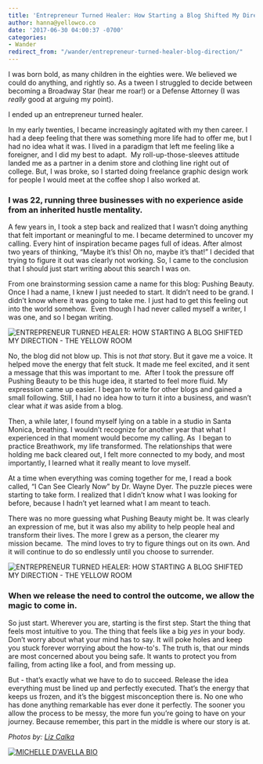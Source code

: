 ```yaml
---
title: 'Entrepreneur Turned Healer: How Starting a Blog Shifted My Direction'
author: hanna@yellowco.co
date: '2017-06-30 04:00:37 -0700'
categories:
- Wander
redirect_from: "/wander/entrepreneur-turned-healer-blog-direction/"
---
```


I was born bold, as many children in the eighties were. We believed we could do anything, and rightly so. As a tween I struggled to decide between becoming a Broadway Star (hear me roar!) or a Defense Attorney (I was _really_ good at arguing my point).

I ended up an entrepreneur turned healer.

In my early twenties, I became increasingly agitated with my then career. I had a deep feeling that there was something more life had to offer me, but I had no idea what it was. I lived in a paradigm that left me feeling like a foreigner, and I did my best to adapt.  My roll-up-those-sleeves attitude landed me as a partner in a denim store and clothing line right out of college. But, I was broke, so I started doing freelance graphic design work for people I would meet at the coffee shop I also worked at.

### **I was 22, running three businesses with no experience aside from an inherited hustle mentality.**

A few years in, I took a step back and realized that I wasn’t doing anything that felt important or meaningful to me. I became determined to uncover my calling. Every hint of inspiration became pages full of ideas. After almost two years of thinking, “Maybe it’s this! Oh no, maybe it’s that!” I decided that trying to figure it out was clearly not working. So, I came to the conclusion that I should just start writing about this search I was on.

From one brainstorming session came a name for this blog: Pushing Beauty. Once I had a name, I knew I just needed to start. It didn’t need to be grand. I didn’t know where it was going to take me. I just had to get this feeling out into the world somehow.  Even though I had never called myself a writer, I was one, and so I began writing.

![ENTREPRENEUR TURNED HEALER: HOW STARTING A BLOG SHIFTED MY DIRECTION - THE YELLOW ROOM](https://yellow-blog-images.imgix.net/2017/06/1T5A6791.jpg "ENTREPRENEUR TURNED HEALER: HOW STARTING A BLOG SHIFTED MY DIRECTION - THE YELLOW ROOM")

No, the blog did not blow up. This is not _that_ story. But it gave me a voice. It helped move the energy that felt stuck. It made me feel excited, and it sent a message that this was important to me.  After I took the pressure off Pushing Beauty to be this huge idea, it started to feel more fluid. My expression came up easier. I began to write for other blogs and gained a small following. Still, I had no idea how to turn it into a business, and wasn’t clear what _it_ was aside from a blog.

Then, a while later, I found myself lying on a table in a studio in Santa Monica, breathing. I wouldn’t recognize for another year that what I experienced in that moment would become my calling. As  I began to practice Breathwork, my life transformed. The relationships that were holding me back cleared out, I felt more connected to my body, and most importantly, I learned what it really meant to love myself.

At a time when everything was coming together for me, I read a book called, “I Can See Clearly Now” by Dr. Wayne Dyer. The puzzle pieces were starting to take form. I realized that I didn’t know what I was looking for before, because I hadn’t yet learned what I am meant to teach.

There was no more guessing what Pushing Beauty might be. It was clearly an expression of me, but it was also my ability to help people heal and transform their lives. The more I grew as a person, the clearer my mission became.  The mind loves to try to figure things out on its own. And it will continue to do so endlessly until you choose to surrender.

![ENTREPRENEUR TURNED HEALER: HOW STARTING A BLOG SHIFTED MY DIRECTION - THE YELLOW ROOM](https://yellow-blog-images.imgix.net/2017/06/1T5A6906.jpg "ENTREPRENEUR TURNED HEALER: HOW STARTING A BLOG SHIFTED MY DIRECTION - THE YELLOW ROOM")

### **When we release the need to control the outcome, we allow the magic to come in.**

So just start. Wherever you are, starting is the first step. Start the thing that feels most intuitive to you. The thing that feels like a big _yes_ in your body.  Don’t worry about what your mind has to say. It will poke holes and keep you stuck forever worrying about the how-to's. The truth is, that our minds are most concerned about you being safe. It wants to protect you from failing, from acting like a fool, and from messing up.

But - that’s exactly what we have to do to succeed. Release the idea everything must be lined up and perfectly executed. That’s the energy that keeps us frozen, and it’s the biggest misconception there is. No one who has done anything remarkable has ever done it perfectly. The sooner you allow the process to be messy, the more fun you’re going to have on your journey. Because remember, this part in the middle is where our story is at.

_Photos by: [Liz Calka](https://www.lizcalka.photo/)_

[![MICHELLE D'AVELLA BIO](https://yellow-blog-images.imgix.net/2017/06/MICHELLE-DAVELLA-BIO.jpg)](https://www.pushingbeauty.com/)

